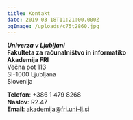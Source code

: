 ```yaml
---
title: Kontakt
date: 2019-03-18T11:21:00.000Z
bgImage: /uploads/c75t2860.jpg
---
```

**_Univerza v Ljubljani_** \
**Fakulteta za računalništvo in informatiko** \
**Akademija FRI** \
Večna pot 113 \
SI-1000 Ljubljana \
Slovenija

**Telefon**: +386 1 479 8268 \
**Naslov**: R2.47 \
**Email**: akademija@fri.uni-lj.si
